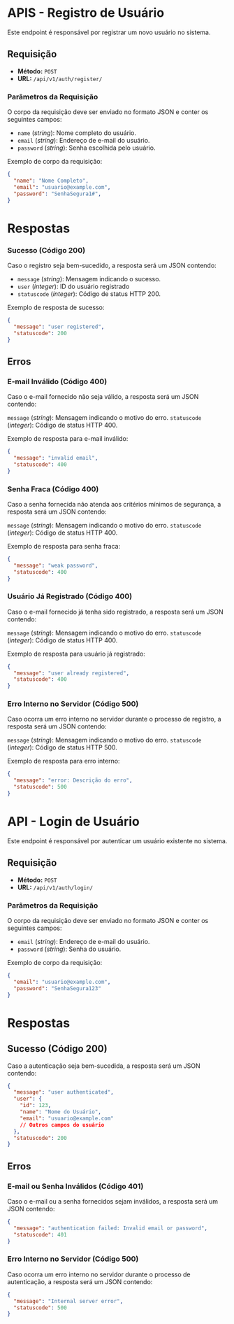 # APIS - Registro de Usuário

Este endpoint é responsável por registrar um novo usuário no sistema.

## Requisição

- **Método:** `POST`
- **URL:** `/api/v1/auth/register/`

### Parâmetros da Requisição

O corpo da requisição deve ser enviado no formato JSON e conter os seguintes campos:

- `name` (*string*): Nome completo do usuário.
- `email` (*string*): Endereço de e-mail do usuário.
- `password` (*string*): Senha escolhida pelo usuário.

Exemplo de corpo da requisição:

```json
{
  "name": "Nome Completo",
  "email": "usuario@example.com",
  "password": "SenhaSegura1#",
}
```
# Respostas
### Sucesso (Código 200)

Caso o registro seja bem-sucedido, a resposta será um JSON contendo:


- `message` (*string*): Mensagem indicando o sucesso.
- `user` (*integer*): ID do usuário registrado
- `statuscode` (*integer*): Código de status HTTP 200.

Exemplo de resposta de sucesso:

```json
{
  "message": "user registered",
  "statuscode": 200
}
```
## Erros
### E-mail Inválido (Código 400)

Caso o e-mail fornecido não seja válido, a resposta será um JSON contendo:

`message` (*string*): Mensagem indicando o motivo do erro.
`statuscode` (*integer*): Código de status HTTP 400.

Exemplo de resposta para e-mail inválido:
```json
{
  "message": "invalid email",
  "statuscode": 400
}
```
### Senha Fraca (Código 400)

Caso a senha fornecida não atenda aos critérios mínimos de segurança, a resposta será um JSON contendo:

`message` (*string*): Mensagem indicando o motivo do erro.
`statuscode` (*integer*): Código de status HTTP 400.

Exemplo de resposta para senha fraca:
```json
{
  "message": "weak password",
  "statuscode": 400
}
```
### Usuário Já Registrado (Código 400)

Caso o e-mail fornecido já tenha sido registrado, a resposta será um JSON contendo:

`message` (*string*): Mensagem indicando o motivo do erro.
`statuscode` (*integer*): Código de status HTTP 400.

Exemplo de resposta para usuário já registrado:
```json
{
  "message": "user already registered",
  "statuscode": 400
}
```
### Erro Interno no Servidor (Código 500)

Caso ocorra um erro interno no servidor durante o processo de registro, a resposta será um JSON contendo:

`message` (*string*): Mensagem indicando o motivo do erro.
`statuscode` (*integer*): Código de status HTTP 500.

Exemplo de resposta para erro interno:
```json
{
  "message": "error: Descrição do erro",
  "statuscode": 500
}
```

# API - Login de Usuário

Este endpoint é responsável por autenticar um usuário existente no sistema.

## Requisição

- **Método:** `POST`
- **URL:** `/api/v1/auth/login/`

### Parâmetros da Requisição

O corpo da requisição deve ser enviado no formato JSON e conter os seguintes campos:

- `email` (*string*): Endereço de e-mail do usuário.
- `password` (*string*): Senha do usuário.

Exemplo de corpo da requisição:

```json
{
  "email": "usuario@example.com",
  "password": "SenhaSegura123"
}
```
# Respostas

## Sucesso (Código 200)

Caso a autenticação seja bem-sucedida, a resposta será um JSON contendo:

```json
{
  "message": "user authenticated",
  "user": {
    "id": 123,
    "name": "Nome do Usuário",
    "email": "usuario@example.com"
    // Outros campos do usuário
  },
  "statuscode": 200
}
```
## Erros

### E-mail ou Senha Inválidos (Código 401)

Caso o e-mail ou a senha fornecidos sejam inválidos, a resposta será um JSON contendo:

```json
{
  "message": "authentication failed: Invalid email or password",
  "statuscode": 401
}
```
### Erro Interno no Servidor (Código 500)

Caso ocorra um erro interno no servidor durante o processo de autenticação, a resposta será um JSON contendo:

```json
{
  "message": "Internal server error",
  "statuscode": 500
}
```

